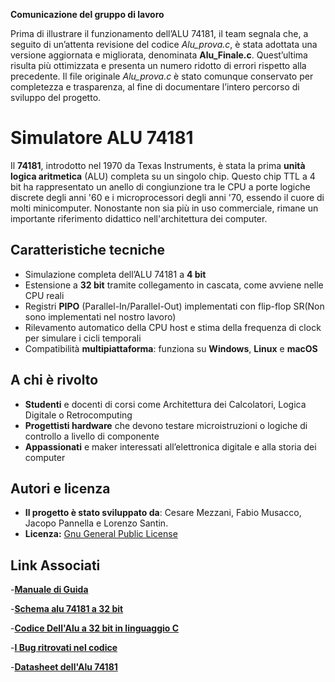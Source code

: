 **Comunicazione del gruppo di lavoro**

Prima di illustrare il funzionamento dell’ALU 74181, il team segnala che, a seguito di un’attenta revisione del codice *Alu_prova.c*, è stata adottata una versione aggiornata e migliorata, denominata **Alu_Finale.c**. Quest’ultima risulta più ottimizzata e presenta un numero ridotto di errori rispetto alla precedente.
Il file originale *Alu_prova.c* è stato comunque conservato per completezza e trasparenza, al fine di documentare l’intero percorso di sviluppo del progetto.


# Simulatore ALU 74181
Il **74181**, introdotto nel 1970 da Texas Instruments, è stata la prima **unità logica aritmetica** (ALU) completa su un singolo chip. Questo chip TTL a 4 bit ha rappresentato un anello di congiunzione tra le CPU a porte logiche discrete degli anni '60 e i microprocessori degli anni '70, essendo il cuore di molti minicomputer. Nonostante non sia più in uso commerciale, rimane un importante riferimento didattico nell'architettura dei computer. 

## Caratteristiche tecniche

- Simulazione completa dell’ALU 74181 a **4 bit**  
- Estensione a **32 bit** tramite collegamento in cascata, come avviene nelle CPU reali  
- Registri **PIPO** (Parallel-In/Parallel-Out) implementati con flip-flop SR(Non sono implementati nel nostro lavoro)
- Rilevamento automatico della CPU host e stima della frequenza di clock per simulare i cicli temporali  
- Compatibilità **multipiattaforma**: funziona su **Windows**, **Linux** e **macOS**

## A chi è rivolto

- **Studenti** e docenti di corsi come Architettura dei Calcolatori, Logica Digitale o Retrocomputing  
- **Progettisti hardware** che devono testare microistruzioni o logiche di controllo a livello di componente  
- **Appassionati** e maker interessati all’elettronica digitale e alla storia dei computer

## Autori e licenza

- **Il progetto è stato sviluppato da**: Cesare Mezzani, Fabio Musacco, Jacopo Pannella e Lorenzo Santin.
- **Licenza:** [Gnu General Public License](https://github.com/PANNE008/LOGIC-SIMULATOR_ALU-74181_PANNELLA/blob/main/LICENSE)

## Link Associati

-[**Manuale di Guida**](https://github.com/PANNE008/LOGIC-SIMULATOR_ALU-74181_PANNELLA/blob/main/GUIDA.txt)

-[**Schema alu 74181 a 32 bit**](https://github.com/PANNE008/LOGIC-SIMULATOR_ALU-74181_PANNELLA/blob/main/Schema%20a%20blocchi%20dell'ALU%2074181%20a%2032%20bit.jpeg)

-[**Codice Dell'Alu a 32 bit in linguaggio C**](https://github.com/PANNE008/LOGIC-SIMULATOR_ALU-74181_PANNELLA/blob/main/Alu_Finale.c)

-[**I Bug ritrovati nel codice**](https://github.com/PANNE008/LOGIC-SIMULATOR_ALU-74181_PANNELLA/blob/main/BUG.txt)

-[**Datasheet dell'Alu 74181**](https://github.com/PANNE008/LOGIC-SIMULATOR_ALU-74181_PANNELLA/blob/main/datasheet-74181-operations.png)
